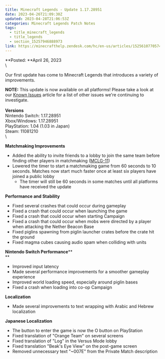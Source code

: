 ```yaml
---
title: Minecraft Legends - Update 1.17.28951
date: 2023-04-26T21:09:30Z
updated: 2023-04-28T21:06:53Z
categories: Minecraft Legends Patch Notes
tags:
  - title_minecraft_legends
  - title_legends
  - section_15257946888973
link: https://minecrafthelp.zendesk.com/hc/en-us/articles/15256107705741-Minecraft-Legends-Update-1-17-28951
---
```


**Posted: **April 26, 2023\
\

Our first update has come to Minecraft Legends that introduces a variety of improvements.

**NOTE:** This update is now available on all platforms! Please take a look at our [Known Issues](https://help.minecraft.net/hc/en-us/articles/14928408926477) article for a list of other issues we\'re continuing to investigate.\
\
**Versions**\
Nintendo Switch: 1.17.28951\
Xbox/Windows: 1.17.28951\
PlayStation: 1.04 (1.03 in Japan)\
Steam: 11081210\
\

**Matchmaking Improvements**

-   Added the ability to invite friends to a lobby to join the same team before finding other players in matchmaking ([MCLG-11](https://bugs.mojang.com/browse/MCLG-11))
-   Lowered the timer to start a matchmaking game from 60 seconds to 10 seconds. Matches now start much faster once at least six players have joined a public lobby
    -   The timer will still be 60 seconds in some matches until all platforms have received the update

**Performance and Stability**

-   Fixed several crashes that could occur during gameplay
-   Fixed a crash that could occur when launching the game
-   Fixed a crash that could occur when starting Campaign
-   Fixed a crash that could occur when mobs were directed by a player when attacking the Nether Beacon Base
-   Fixed piglins spawning from piglin launcher crates before the crate hit the ground
-   Fixed magma cubes causing audio spam when colliding with units

**Nintendo Switch Performance****\
**

-   Improved input latency
-   Made several performance improvements for a smoother gameplay experience
-   Improved world loading speed, especially around piglin bases
-   Fixed a crash when loading into co-op Campaign

**Localization**

-   Made several improvements to text wrapping with Arabic and Hebrew localization

**Japanese Localization**

-   The button to enter the game is now the O button on PlayStation
-   Fixed translation of "Orange Team" on several screens
-   Fixed translation of "Log" in the Versus Mode lobby
-   Fixed translation "Beak's Eye View" on the post-game screen
-   Removed unnecessary text "\~007E" from the Private Match description

